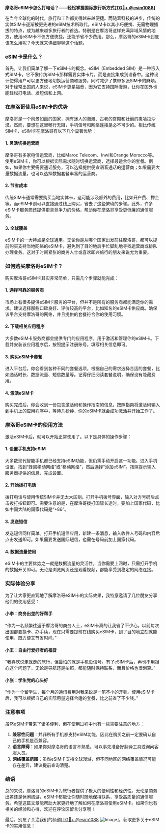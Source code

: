 **摩洛哥eSIM卡怎么打电话？——轻松掌握国际旅行新方式[[TG💪+ @esim1088](https://t.me/s/esim1088)]**

在当今全球化的时代，旅行和工作都变得越来越便捷。而随着科技的进步，传统的实体SIM卡逐渐被更先进的eSIM技术所取代。eSIM卡以其小巧便携、无需物理插拔的特点，成为越来越多旅行者的首选。特别是在摩洛哥这样充满异域风情的地方，使用eSIM卡不仅方便快捷，还能节省不少费用。那么，摩洛哥的eSIM卡到底该怎么用呢？今天就来详细聊聊这个话题。

### eSIM卡是什么？

首先，让我们简单了解一下eSIM卡的概念。eSIM（Embedded SIM）是一种嵌入式SIM卡，它不像传统SIM卡那样需要实体卡片，而是直接集成到设备中。这种设计使得用户可以更方便地切换运营商和服务，同时减少了携带多张SIM卡的麻烦。对于经常出国的人来说，eSIM卡更是福音，因为它支持国际漫游，让你在国外也能轻松打电话、发短信和上网。

### 在摩洛哥使用eSIM卡的优势

摩洛哥是一个风景如画的国家，拥有迷人的海滩、古老的宫殿和壮丽的撒哈拉沙漠。然而，要想在这里畅行无阻，手机信号和网络连接是必不可少的。相比传统SIM卡，eSIM卡在摩洛哥有以下几个显著优势：

#### 1. 灵活切换运营商
摩洛哥有多家电信运营商，比如Maroc Telecom、Inwi和Orange Morocco等。使用eSIM卡，你可以根据实际需求随时切换运营商，选择最适合你的套餐。例如，如果你主要需要通话服务，可以选择提供便宜语音通话的运营商；如果需要大量数据流量，也可以选择数据套餐丰富的运营商。

#### 2. 节省成本
传统SIM卡通常需要购买当地实体卡，这可能涉及额外的费用，比如开户费、押金等。而eSIM卡则可以直接通过线上购买，省去了这些繁琐的步骤。此外，许多eSIM卡服务商还提供更具竞争力的价格，帮助你在摩洛哥享受更低廉的通信服务。

#### 3. 全球覆盖
eSIM卡的一大特点是全球通用。无论你是从哪个国家出发前往摩洛哥，都可以提前购买支持当地网络的eSIM卡，避免到了目的地后手忙脚乱地寻找运营商或排队办理业务。这对于时间紧张的商务人士或喜欢即兴旅行的朋友来说尤为重要。

### 如何购买摩洛哥eSIM卡？

购买摩洛哥eSIM卡其实非常简单，只需几个步骤就能完成：

#### 1. 选择可靠的服务商
市场上有很多提供eSIM卡服务的平台，但并不是所有的服务商都能满足你的需求。建议选择那些口碑良好、评价较高的平台，比如知名的eSIM卡供应商。确保该平台支持摩洛哥的网络，并且提供的套餐符合你的使用习惯。

#### 2. 下载相关应用程序
大多数eSIM卡服务商都会提供专门的应用程序，用于激活和管理你的eSIM卡。下载并安装该应用程序后，按照提示注册账号，填写相关信息即可。

#### 3. 购买eSIM卡套餐
进入平台后，你会看到各种不同的套餐选项。根据自己的需求选择合适的套餐，比如通话时长、数据流量、短信数量等。记得仔细阅读套餐说明，确保没有隐藏费用。

#### 4. 激活eSIM卡
购买完成后，你会收到一份包含激活码和操作指南的信息。按照指南将激活码输入到手机上的应用程序中，等待几秒钟，你的eSIM卡就会成功激活并开始工作了。

### 摩洛哥eSIM卡的使用方法

激活eSIM卡后，就可以开始正常使用了。以下是具体的操作步骤：

#### 1. 设置手机支持eSIM
大多数现代智能手机都已经支持eSIM功能，但仍需手动开启这一功能。进入手机设置，找到“蜂窝移动网络”或“移动网络”，然后选择“添加eSIM”。按照提示输入服务商提供的信息，完成设置。

#### 2. 开始拨打电话
拨打电话与使用传统SIM卡并无太大区别。打开手机拨号界面，输入对方号码后点击拨打按钮即可。需要注意的是，在摩洛哥拨打国际长途时，要加上国家代码，比如中国大陆的国家代码是“+86”。

#### 3. 发送短信
发送短信同样简单。打开手机短信应用，新建一条消息，输入收件人号码和内容后点击发送即可。如果需要发送国际短信，也需在号码前加上国家代码。

#### 4. 数据流量使用
eSIM卡的主要优势之一就是数据流量的灵活性。当你需要上网时，只需打开手机的数据开关即可。无论是浏览网页还是观看视频，都能享受到稳定的网络连接。

### 实际体验分享

为了让大家更直观地了解摩洛哥eSIM卡的实际效果，我特意邀请了几位朋友分享他们的使用感受：

#### 小李：商务出差的好帮手
“作为一名频繁往返于摩洛哥的商务人士，eSIM卡真的让我省了不少心。以前每次出国都要换卡、办手续，现在只需要提前在线购买eSIM卡，到了目的地立刻就能使用，既方便又节省时间。”

#### 小王：自由行爱好者的福音
“我喜欢说走就走的旅行，但最怕的就是手机没信号。有了eSIM卡后，再也不用担心这个问题了。无论是导航还是拍照，都能随时保持联系，而且价格也很划算。”

#### 小张：学生党的心头好
“作为一个留学生，每个月的通讯费用对我来说是一笔不小的开销。使用eSIM卡后，我可以根据自己的实际用量选择合适的套餐，比之前省了不少钱。”

### 注意事项

虽然eSIM卡带来了诸多便利，但在使用过程中也有一些需要注意的地方：

1. **兼容性问题**：并非所有手机都支持eSIM功能，因此在购买之前一定要确认自己的手机是否兼容。
2. **语言障碍**：如果你对摩洛哥的语言不熟悉，可以事先准备好翻译工具或询问客服人员。
3. **网络覆盖范围**：虽然eSIM卡支持全球漫游，但不同地区的网络覆盖情况可能存在差异，建议提前查询清楚。

### 结语

总的来说，摩洛哥的eSIM卡为旅行者提供了极大的便利性和经济性。无论是商务出差还是休闲旅游，eSIM卡都能让你随时随地保持联系，享受高质量的通信服务。希望这篇文章能帮助大家更好地了解如何在摩洛哥使用eSIM卡。如果你也有相关的经验和心得，欢迎在评论区留言分享哦！

最后，别忘了关注我们的频道[[TG💪+ @esim1088](https://t.me/s/esim1088) ![Image](https://i.postimg.cc/4NQfJmqS/Snipaste-2025-05-13-00-14-12.png)]，获取更多关于eSIM卡的实用信息！